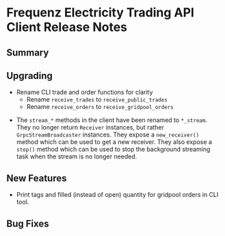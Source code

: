 # Frequenz Electricity Trading API Client Release Notes

## Summary

<!-- Here goes a general summary of what this release is about -->

## Upgrading

* Rename CLI trade and order functions for clarity
    * Rename `receive_trades` to `receive_public_trades`
    * Rename `receive_orders` to `receive_gridpool_orders`

- The `stream_*` methods in the client have been renamed to `*_stream`.  They no longer return `Receiver` instances, but rather `GrpcStreamBroadcaster` instances.  They expose a `new_receiver()` method which can be used to get a new receiver.  They also expose a `stop()` method which can be used to stop the background streaming task when the stream is no longer needed.

## New Features

* Print tags and filled (instead of open) quantity for gridpool orders in CLI tool.

## Bug Fixes

<!-- Here goes notable bug fixes that are worth a special mention or explanation -->
